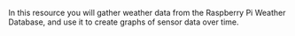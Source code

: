 In this resource you will gather weather data from the Raspberry Pi Weather Database, and use it to create graphs of sensor data over time.
